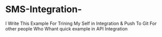 # SMS-Integration-
I Write This Example For Trining My Self in Integration & Push To Git For other people Who Whant quick example in API Integration
